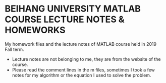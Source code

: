 # BEIHANG UNIVERSITY MATLAB COURSE LECTURE NOTES & HOMEWORKS
My homework files and the lecture notes of MATLAB course held in 2019 Fall term.

- Lecture notes are not belonging to me, they are from the website of the course.
- Please read the comment lines in the m files, sometimes I took a few notes for my algorithm or the equation I used to solve the problem.